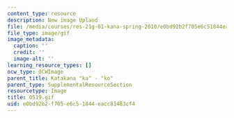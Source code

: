 ```yaml
---
content_type: resource
description: New image Uplaod
file: /media/courses/res-21g-01-kana-spring-2010/e0bd92b2f705e6c51844eacc81483cf4_0519.gif
file_type: image/gif
image_metadata:
  caption: ''
  credit: ''
  image-alt: ''
learning_resource_types: []
ocw_type: OCWImage
parent_title: Katakana "ka" - "ko"
parent_type: SupplementalResourceSection
resourcetype: Image
title: 0519.gif
uid: e0bd92b2-f705-e6c5-1844-eacc81483cf4
---
```

